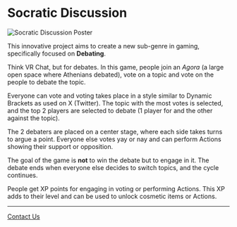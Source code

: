 # Socratic Discussion

![Socratic Discussion Poster](/assets/projects/images/socraticDiscussion.webp)

This innovative project aims to create a new sub-genre in gaming, specifically focused on **Debating**.

Think VR Chat, but for debates. In this game, people join an *Agora* (a large open space where Athenians debated), vote on a topic and vote on the people to debate the topic.

Everyone can vote and voting takes place in a style similar to Dynamic Brackets as used on X (Twitter). The topic with the most votes is selected, and the top 2 players are selected to debate (1 player for and the other against the topic).

The 2 debaters are placed on a center stage, where each side takes turns to argue a point. Everyone else votes yay or nay and can perform Actions showing their support or opposition.

The goal of the game is **not** to win the debate but to engage in it. The debate ends when everyone else decides to switch topics, and the cycle continues.

People get XP points for engaging in voting or performing Actions. This XP adds to their level and can be used to unlock cosmetic items or Actions.

---

[Contact Us](/contact)